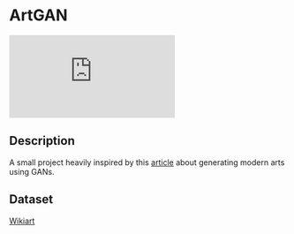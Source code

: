 # ArtGAN

![Alt Text](http://www.justin.ma/gifs.html)

## Description
A small project heavily inspired by this [article](https://towardsdatascience.com/generating-modern-arts-using-generative-adversarial-network-gan-on-spell-39f67f83c7b4) 
about generating modern arts using GANs.

## Dataset
[Wikiart](https://www.wikiart.org)
